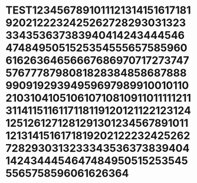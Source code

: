 # TEST12345678910111213141516171819202122232425262728293031323334353637383940414243444546474849505152535455565758596061626364656667686970717273747576777879808182838485868788899091929394959697989910010110210310410510610710810911011111211311411511611711811912012112212312412512612712812913012345678910111213141516171819202122232425262728293031323334353637383940414243444546474849505152535455565758596061626364